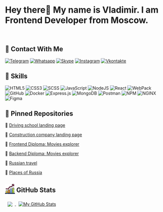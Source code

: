 <h1 style="font-weight: bold">Hey there👋 My name is Vladimir. I am Frontend Developer from Moscow.</h1>

<br>

<h2 style="font-weight: bold">📮 Contact With Me</h2>

[![Telegram](https://img.shields.io/badge/Telegram-00A7B1?style=plastic&logo=Telegram)](https://t.me/At0m234)
[![Whatsapp](https://img.shields.io/badge/WhatsApp-00A7B1?style=plastic&logo=Whatsapp)](https://wa.me/79995505035)
[![Skype](https://img.shields.io/badge/Skype-00A7B1?style=plastic&logo=Skype)](https://join.skype.com/invite/dBOxpkGjhXLa)
[![Instagram](https://img.shields.io/badge/Instagram-00A7B1?style=plastic&logo=Instagram)](https://www.instagram.com/vladimir.olegovich90)
[![Vkontakte](https://img.shields.io/badge/Vkontakte-00A7B1?style=plastic&logo=Vk&logoColor=003153)](https://vk.com/ilinvo)

<h2 style="font-weight: bold">💼 Skills</h2>

![HTML5](https://img.shields.io/badge/HTML5-00A7B1?style=plastic&logo=HTML5)
![CSS3](https://img.shields.io/badge/CSS3-00A7B1?style=plastic&logo=css3&logoColor=003153)
![SCSS](https://img.shields.io/badge/SCSS-00A7B1?style=plastic&logo=sass)
![JavaScript](https://img.shields.io/badge/JavaScript-00A7B1?style=plastic&logo=JavaScript)
![NodeJS](https://img.shields.io/badge/Node.js-00A7B1?style=plastic&logo=node.js)
![React](https://img.shields.io/badge/ReactJS-00A7B1?style=plastic&logo=React)
![WebPack](https://img.shields.io/badge/Webpack-00A7B1?style=plastic&logo=WebPack)
![GitHub](https://img.shields.io/badge/GitHub-00A7B1?style=plastic&logo=GitHub)
![Docker](https://img.shields.io/badge/Docker-00A7B1?style=plastic&logo=docker&logoColor=003153)
![Express.js](https://img.shields.io/badge/Express-00A7B1?style=plastic&logo=Express)
![MongoDB](https://img.shields.io/badge/MongoDB-00A7B1?style=plastic&logo=MongoDB)
![Postman](https://img.shields.io/badge/Postman-informational?style=flat&logo=Postman&color=00A7B1)
![NPM](https://img.shields.io/badge/NPM-informational?style=flat&logo=npm&color=00A7B1)
![NGINX](https://img.shields.io/badge/NGINX-informational?style=flat&logo=nginx&color=00A7B1)
![Figma](https://img.shields.io/badge/Figma-informational?style=flat&logo=Figma&color=00A7B1)


<!-- ![](https://img.shields.io/badge/Code-Angular-informational?style=flat&logo=angular&logoColor=white&color=4AB197)
![](https://img.shields.io/badge/Code-Ionic-informational?style=flat&logo=ionic&logoColor=white&color=4AB197)
![](https://img.shields.io/badge/Code-React-informational?style=flat&logo=react&logoColor=white&color=4AB197)
![](https://img.shields.io/badge/Code-Redux-informational?style=flat&logo=Redux&logoColor=white&color=4AB197)
![](https://img.shields.io/badge/Code-Gatsby-informational?style=flat&logo=gatsby&logoColor=white&color=4AB197)
![](https://img.shields.io/badge/Code-JavaScript-informational?style=flat&logo=JavaScript&logoColor=white&color=4AB197)
![](https://img.shields.io/badge/Code-TypeScript-informational?style=flat&logo=TypeScript&logoColor=white&color=4AB197)
![](https://img.shields.io/badge/Code-GreenSock-informational?style=flat&logo=GreenSock&logoColor=white&color=4AB197)
![](https://img.shields.io/badge/Code-Java-informational?style=flat&logo=Java&logoColor=white&color=4AB197)
![](https://img.shields.io/badge/Code-SpringBoot-informational?style=flat&logo=Spring&logoColor=white&color=4AB197)
![](https://img.shields.io/badge/Code-CSharp-informational?style=flat&logo=c-sharp&logoColor=white&color=4AB197)
![](https://img.shields.io/badge/Code-.NET-informational?style=flat&logo=.net&logoColor=white&color=4AB197)
![](https://img.shields.io/badge/Code-SwiftUI-informational?style=flat&logo=swift&logoColor=white&color=4AB197)
![](https://img.shields.io/badge/Code-MongoDB-informational?style=flat&logo=MongoDB&logoColor=white&color=4AB197)
![](https://img.shields.io/badge/Code-MySQL-informational?style=flat&logo=MySQL&logoColor=white&color=4AB197) -->

<!-- <details>
<summary>More Skills</summary>
<br>

![](https://img.shields.io/badge/Style-CSS-informational?style=flat&logo=css3&logoColor=white&color=4AB197)
![](https://img.shields.io/badge/Style-Tailwind-informational?style=flat&logo=Tailwind-CSS&logoColor=white&color=4AB197)
![](https://img.shields.io/badge/Style-Sass-informational?style=flat&logo=Sass&logoColor=white&color=4AB197)
![](https://img.shields.io/badge/Style-Stylus-informational?style=flat&logo=Stylus&logoColor=white&color=4AB197)

<br>

![](https://img.shields.io/badge/Test-Jasmine-informational?style=flat&logo=Jasmine&logoColor=white&color=4AB197)
![](https://img.shields.io/badge/Test-Jest-informational?style=flat&logo=jest&logoColor=white&color=4AB197)
![](https://img.shields.io/badge/Test-Mocha-informational?style=flat&logo=Mocha&logoColor=white&color=4AB197)
![](https://img.shields.io/badge/Test-Cypress-informational?style=flat&logo=Cypress&logoColor=white&color=4AB197)
![](https://img.shields.io/badge/Test-Cypress-informational?style=flat&logo=Cypress&logoColor=white&color=4AB197)

<br>

![](https://img.shields.io/badge/Tools-Pivotal-informational?style=flat&logo=Pivotal-Tracker&logoColor=white&color=4AB197)
![](https://img.shields.io/badge/Tools-NGINX-informational?style=flat&logo=nginx&logoColor=white&color=4AB197)
![](https://img.shields.io/badge/Tools-Netlify-informational?style=flat&logo=netlify&logoColor=white&color=4AB197)
![](https://img.shields.io/badge/Tools-Jenkins-informational?style=flat&logo=jenkins&logoColor=white&color=4AB197)
![](https://img.shields.io/badge/Tools-SonarQube-informational?style=flat&logo=SonarQube&logoColor=white&color=4AB197)
![](https://img.shields.io/badge/Tools-Actions-informational?style=flat&logo=github-actions&logoColor=white&color=4AB197)
![](https://img.shields.io/badge/Tools-NPM-informational?style=flat&logo=npm&logoColor=white&color=4AB197)
![](https://img.shields.io/badge/Tools-Postman-informational?style=flat&logo=Postman&logoColor=white&color=4AB197)
![](https://img.shields.io/badge/Tools-Photoshop-informational?style=flat&logo=Adobe-Photoshop&logoColor=white&color=4AB197)
![](https://img.shields.io/badge/Tools-Illustrator-informational?style=flat&logo=Adobe-Illustrator&logoColor=white&color=4AB197)
![](https://img.shields.io/badge/Tools-AdobeXD-informational?style=flat&logo=Adobe-XD&logoColor=white&color=4AB197)
![](https://img.shields.io/badge/Tools-GitHub-informational?style=flat&logo=GitHub&logoColor=white&color=4AB197)
![](https://img.shields.io/badge/Tools-GitLab-informational?style=flat&logo=GitLab&logoColor=white&color=4AB197)
![](https://img.shields.io/badge/Tools-Docker-informational?style=flat&logo=docker&logoColor=white&color=4AB197)
![](https://img.shields.io/badge/Tools-Bitbucket-informational?style=flat&logo=Bitbucket&logoColor=white&color=4AB197)
![](https://img.shields.io/badge/Tools-Jira-informational?style=flat&logo=Jira-Software&logoColor=white&color=4AB197)
![](https://img.shields.io/badge/Tools-Clubhouse-informational?style=flat&logo=Clubhouse&logoColor=white&color=4AB197)

</details>

<br> -->

<h2 style="font-weight: bold">📌 Pinned Repositories</h2>

<!-- <a href="https://github.com/braydoncoyer/tailwindcss-v2-dark-mode-template">
  <img align="center" style="margin:0.5rem" src="https://github-readme-stats.vercel.app/api/pin/?username=braydoncoyer&repo=tailwindcss-v2-dark-mode-template&title_color=ffffff&text_color=c9cacc&icon_color=4AB197&bg_color=1A2B34" />
</a>

<a href="https://github.com/braydoncoyer/pomegradient">
  <img align="center" style="margin:0.5rem" src="https://github-readme-stats.vercel.app/api/pin/?username=braydoncoyer&repo=pomegradient&title_color=ffffff&text_color=c9cacc&icon_color=4AB197&bg_color=1A2B34" />
</a>  -->

<!-- 🔗[Frontend: Multi-page website of a microfinance organization with a personal account](https://github.com/At0m234/BeriFast)

🔗[Backend: Multi-page website of a microfinance organization with a personal account](https://github.com/At0m234/BeriFast-api.git/) -->

🔗 [Driving school landing page](https://github.com/At0m234/Drive.git)

🔗 [Сonstruction company landing page](https://github.com/At0m234/Nord.git)

🔗 [Frontend Diploma: Movies explorer](https://github.com/At0m234/movies-explorer-frontend.git)

🔗 [Backend Diploma: Movies explorer](https://github.com/At0m234/movies-explorer-api.git)

🔗 [Russian travel](https://github.com/At0m234/russian-travel.git)

🔗 [Places of Russia](https://github.com/At0m234/mesto.git)

<h2 style="font-weight: bold"><img src="growth32.png" style="margin-bottom: -5px"/> GitHub Stats </h2>
<!-- &#x1f4c8; -->
<a href="https://github.com/At0m234">
  <img align="center" style="margin:0.5rem; height:205px" src="https://github-readme-stats.vercel.app/api/top-langs/?username=At0m234&theme=transparent" />
</a>

<a href="https://github.com/At0m234">
  <img align="center" style="margin:0.5rem; height:205px" src="https://github-readme-stats.vercel.app/api?username=At0m234&show_icons=true&theme=transparent" alt="My GitHub Stats" />
</a>

  <!-- [![Anurag's GitHub stats](https://github-readme-stats.vercel.app/api?username=At0m234&show_icons=true&theme=tokyonight)](https://github.com/anuraghazra/github-readme-stats) -->